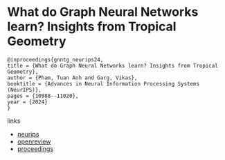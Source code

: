 # What do Graph Neural Networks learn? Insights from Tropical Geometry

```
@inproceedings{gnntg_neurips24,
title = {What do Graph Neural Networks learn? Insights from Tropical Geometry},
author = {Pham, Tuan Anh and Garg, Vikas},
booktitle = {Advances in Neural Information Processing Systems (NeurIPS)},
pages = {10988--11020},
year = {2024}
}
```

links
- [neurips](https://nips.cc/Conferences/2024/Schedule?showEvent=95336)
- [openreview](https://openreview.net/forum?id=Oy2x0Xfx0u)
- [proceedings](https://papers.nips.cc//paper_files/paper/2024/hash/14d2d59c5e2302bfa6ce6cae59156e33-Abstract-Conference.html)
